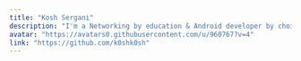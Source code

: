 ```yaml
---
title: "Kosh Sergani"
description: "I'm a Networking by education & Android developer by choice."
avatar: "https://avatars0.githubusercontent.com/u/960767?v=4"
link: "https://github.com/k0shk0sh"
---
```

